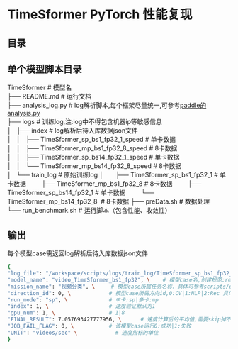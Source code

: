 # TimeSformer PyTorch 性能复现
## 目录 

## 单个模型脚本目录

TimeSformer                # 模型名  
├── README.md              # 运行文档  
├── analysis_log.py        # log解析脚本,每个框架尽量统一,可参考[paddle的analysis.py](https://github.com/mmglove/benchmark/blob/jp_0907/scripts/analysis.py)  
├── logs                   # 训练log,注:log中不得包含机器ip等敏感信息  
│   ├── index              # log解析后待入库数据json文件   
│   │   ├── TimeSformer_sp_bs1_fp32_1_speed  # 单卡数据  
│   │   ├── TimeSformer_mp_bs1_fp32_8_speed  # 8卡数据  
│   │   ├── TimeSformer_sp_bs14_fp32_1_speed  # 单卡数据  
│   │   └── TimeSformer_mp_bs14_fp32_8_speed  # 8卡数据  
│   └── train_log          # 原始训练log 
│       ├── TimeSformer_sp_bs1_fp32_1 # 单卡数据
        ├── TimeSformer_mp_bs1_fp32_8 # 8卡数据
        ├── TimeSformer_sp_bs14_fp32_1  # 单卡数据
        └── TimeSformer_mp_bs14_fp32_8  # 8卡数据
├── preData.sh             # 数据处理  
└── run_benchmark.sh       # 运行脚本（包含性能、收敛性）  

## 输出

每个模型case需返回log解析后待入库数据json文件

```bash
{
"log_file": "/workspace/scripts/logs/train_log/TimeSformer_sp_bs1_fp32_1", \    # log 目录,创建规范见PrepareEnv.sh 
"model_name": "video_TimeSformer_bs1_fp32", \    # 模型case名,创建规范:repoName_模型名_bs${bs_item}_${fp_item} 如:clas_MobileNetv1_bs32_fp32
"mission_name": "视频分类", \     # 模型case所属任务名称，具体可参考scripts/config.ini      
"direction_id": 0, \            # 模型case所属方向id,0:CV|1:NLP|2:Rec 具体可参考benchmark/scripts/config.ini    
"run_mode": "sp", \             # 单卡:sp|多卡:mp
"index": 1, \                   # 速度验证默认为1
"gpu_num": 1, \                 # 1|8
"FINAL_RESULT": 7.057693427777956, \      # 速度计算后的平均值,需要skip掉不稳定的前几步值
"JOB_FAIL_FLAG": 0, \           # 该模型case运行0:成功|1:失败
"UNIT": "videos/sec" \            # 速度指标的单位 
}

```


